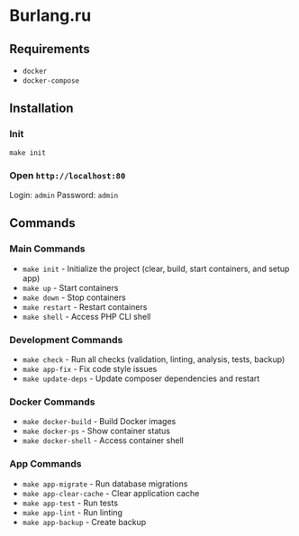 # Burlang.ru

## Requirements

- `docker`
- `docker-compose`

## Installation

### Init

```
make init
```

### Open `http://localhost:80`

Login: `admin`
Password: `admin`

## Commands

### Main Commands

- `make init` - Initialize the project (clear, build, start containers, and setup app)
- `make up` - Start containers
- `make down` - Stop containers
- `make restart` - Restart containers
- `make shell` - Access PHP CLI shell

### Development Commands

- `make check` - Run all checks (validation, linting, analysis, tests, backup)
- `make app-fix` - Fix code style issues
- `make update-deps` - Update composer dependencies and restart

### Docker Commands

- `make docker-build` - Build Docker images
- `make docker-ps` - Show container status
- `make docker-shell` - Access container shell

### App Commands

- `make app-migrate` - Run database migrations
- `make app-clear-cache` - Clear application cache
- `make app-test` - Run tests
- `make app-lint` - Run linting
- `make app-backup` - Create backup
